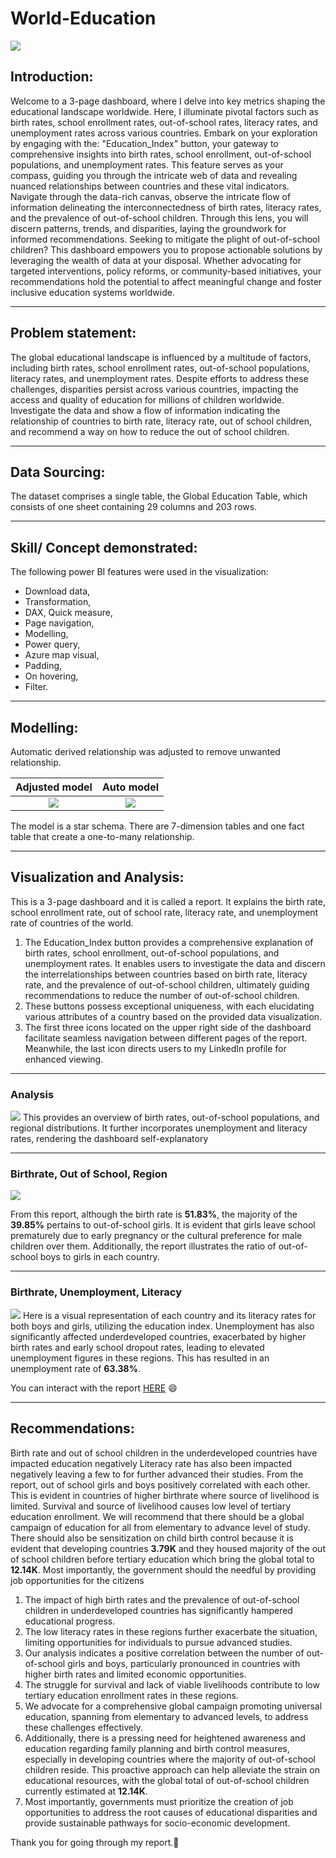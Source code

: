 # World-Education
![](global_educatn.png)

## Introduction:
Welcome to a 3-page dashboard, where I delve into key metrics shaping the educational landscape worldwide. Here, I illuminate pivotal factors such as birth rates, school enrollment rates, out-of-school rates, literacy rates, and unemployment rates across various countries.
Embark on your exploration by engaging with the:
"Education_Index" button, your gateway to comprehensive insights into birth rates, school enrollment, out-of-school populations, and unemployment rates. This feature serves as your compass, guiding you through the intricate web of data and revealing nuanced relationships between countries and these vital indicators.
Navigate through the data-rich canvas, observe the intricate flow of information delineating the interconnectedness of birth rates, literacy rates, and the prevalence of out-of-school children. Through this lens, you will discern patterns, trends, and disparities, laying the groundwork for informed recommendations.
Seeking to mitigate the plight of out-of-school children? This dashboard empowers you to propose actionable solutions by leveraging the wealth of data at your disposal. Whether advocating for targeted interventions, policy reforms, or community-based initiatives, your recommendations hold the potential to affect meaningful change and foster inclusive education systems worldwide.
___

## Problem statement:
The global educational landscape is influenced by a multitude of factors, including birth rates, school enrollment rates, out-of-school populations, literacy rates, and unemployment rates. Despite efforts to address these challenges, disparities persist across various countries, impacting the access and quality of education for millions of children worldwide. Investigate the data and show a flow of information indicating the relationship of countries to birth rate, literacy rate, out of school children, and recommend a way on how to reduce the out of school children.
___

## Data Sourcing:
The dataset comprises a single table, the Global Education Table, which consists of one sheet containing 29 columns and 203 rows.
___

## Skill/ Concept demonstrated:

The following power BI features were used in the visualization:
-	Download data,
-	Transformation,
-	DAX, Quick measure,
-	Page navigation, 
-	Modelling,
-	Power query,
-	Azure map visual,
-	Padding,
-	On hovering,
-	Filter.
___

## Modelling:

Automatic derived relationship was adjusted to remove unwanted relationship.

 Adjusted model                |  Auto model
 :---------------------------: |  :---------------------:
![](Adjusted_model_educatn.png)| ![](default_model_educatn.png)


The model is a star schema. There are 7-dimension tables and one fact table that create a one-to-many relationship.

___

## Visualization and Analysis:

This is a 3-page dashboard and it is called a report. It explains the birth rate, school enrollment rate, out of school rate, literacy rate, and unemployment rate of countries of the world.
1. The Education_Index button provides a comprehensive explanation of birth rates, school enrollment, out-of-school populations, and unemployment rates. It enables users to investigate the data and discern the interrelationships between countries based on birth rate, literacy rate, and the prevalence of out-of-school children, ultimately guiding recommendations to reduce the number of out-of-school children.
2. These buttons possess exceptional uniqueness, with each elucidating various attributes of a country based on the provided data visualization.
3. The first three icons located on the upper right side of the dashboard facilitate seamless navigation between different pages of the report. Meanwhile, the last icon directs users to my LinkedIn profile for enhanced viewing.
___

### Analysis
![](dashboard.png)
This provides an overview of birth rates, out-of-school populations, and regional distributions. It further incorporates unemployment and literacy rates, rendering the dashboard self-explanatory
___

### Birthrate, Out of School, Region
![](birth_outofsch.png)

From this report, although the birth rate is __51.83%__, the majority of the __39.85%__ pertains to out-of-school girls. It is evident that girls leave school prematurely due to early pregnancy or the cultural preference for male children over them. Additionally, the report illustrates the ratio of out-of-school boys to girls in each country.
___

### Birthrate, Unemployment, Literacy
![](unempleyed.png)
Here is a visual representation of each country and its literacy rates for both boys and girls, utilizing the education index.
Unemployment has also significantly affected underdeveloped countries, exacerbated by higher birth rates and early school dropout rates, leading to elevated unemployment figures in these regions. This has resulted in an unemployment rate of __63.38%__.

You can interact with the report [HERE](https://app.powerbi.com/groups/me/reports/0496c336-abb6-4cd7-971e-ea5b81264e88/ReportSection685b40e26c814e52f52f?experience=power-bi) 😄
___

## Recommendations:
Birth rate and out of school children in the underdeveloped countries have impacted education negatively
Literacy rate has also been impacted negatively leaving a few to for further advanced their studies.
From the report, out of school girls and boys positively correlated with each other. This is evident in countries of higher birthrate where source of livelihood is limited.
Survival and source of livelihood causes low level of tertiary education enrollment.
We will recommend that there should be a global campaign of education for all from elementary to advance level of study.
There should also be sensitization on child birth control because it is evident that developing countries __3.79K__ and they housed majority of the out of school children before tertiary education which bring the global total to __12.14K__.
Most importantly, the government should the needful by providing job opportunities for the citizens
1.	The impact of high birth rates and the prevalence of out-of-school children in underdeveloped countries has significantly hampered educational progress.
2.	The low literacy rates in these regions further exacerbate the situation, limiting opportunities for individuals to pursue advanced studies.
3.	Our analysis indicates a positive correlation between the number of out-of-school girls and boys, particularly pronounced in countries with higher birth rates and limited economic opportunities.
4.	The struggle for survival and lack of viable livelihoods contribute to low tertiary education enrollment rates in these regions.
5.	We advocate for a comprehensive global campaign promoting universal education, spanning from elementary to advanced levels, to address these challenges effectively.
6.	Additionally, there is a pressing need for heightened awareness and education regarding family planning and birth control measures, especially in developing countries where the majority of out-of-school children reside. This proactive approach can help alleviate the strain on educational resources, with the global total of out-of-school children currently estimated at __12.14K__.
7.	Most importantly, governments must prioritize the creation of job opportunities to address the root causes of educational disparities and provide sustainable pathways for socio-economic development.

Thank you for going through my report.🤝








